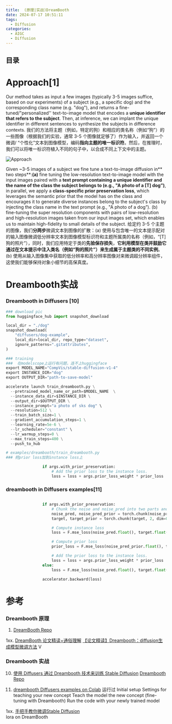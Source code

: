 ```yaml
---
title:  (原理|实战)DreamBooth
date: 2024-07-17 10:51:11
tags:
  - Diffusion
categories: 
  - AIGC
  - Diffusion 
---
```


<p></p>
<!-- more -->

## 目录
<!-- toc -->

# Approach[1]
Our method takes as input a few images (typically 3-5 images suffice, based on our experiments) of a subject (e.g., a specific dog) and the corresponding class name (e.g. "dog"), and returns a fine-tuned/"personalized'' text-to-image model that encodes a **unique identifier that refers to the subject**. Then, at inference, we can implant the unique identifier in different sentences to synthesize the subjects in difference contexts.
我们的方法将主题（例如，特定的狗）和相应的类名称（例如“狗”）的一些图像（根据我们的实验，通常 3-5 个图像就足够了）作为输入，并返回一个微调/ “个性化”文本到图像模型，编码**指向主题的唯一标识符**。然后，在推理时，我们可以将唯一标识符植入不同的句子中，以合成不同上下文中的主题。

![Approach](https://dreambooth.github.io/DreamBooth_files/system.png)

Given ~3-5 images of a subject we fine tune a text-to-image diffusion in** two steps**:**(a)** fine tuning the low-resolution text-to-image model with the input images paired with a **text prompt containing a unique identifier and the name of the class the subject belongs to (e.g., "A photo of a [T] dog”)**, in parallel, we apply a **class-specific prior preservation loss**, which leverages the semantic prior that the model has on the class and encourages it to generate diverse instances belong to the subject's class by injecting the class name in the text prompt (e.g., "A photo of a dog”). (b) fine-tuning the super resolution components with pairs of low-resolution and high-resolution images taken from our input images set, which enables us to maintain high-fidelity to small details of the subject.
给定约 3-5 个主题的图像，我们**分两步**微调文本到图像的扩散：(a) 使用与包含唯一的文本提示配对的输入图像微调低分辨率文本到图像模型标识符和主题所属类的名称（例如，“[T]狗的照片”），同时，我们应用特定于类的**先验保存损失**，**它利用模型在类并鼓励它通过在文本提示中注入类名（例如“狗的照片”）来生成属于主题类的不同实例**。 (b) 使用从输入图像集中获取的低分辨率和高分辨率图像对来微调超分辨率组件，这使我们能够保持对象小细节的高保真度。

# Dreambooth实战
### Dreambooth in  Diffusers [10]
``` python
### download pic
from huggingface_hub import snapshot_download

local_dir = "./dog"
snapshot_download(
    "diffusers/dog-example",
    local_dir=local_dir, repo_type="dataset",
    ignore_patterns=".gitattributes",
)

### training 
###  在modelscope上运行有问题，连不上huggingface
export MODEL_NAME="CompVis/stable-diffusion-v1-4"
export INSTANCE_DIR="dog"
export OUTPUT_DIR="path-to-save-model"

accelerate launch train_dreambooth.py \
  --pretrained_model_name_or_path=$MODEL_NAME  \
  --instance_data_dir=$INSTANCE_DIR \
  --output_dir=$OUTPUT_DIR \
  --instance_prompt="a photo of sks dog" \
  --resolution=512 \
  --train_batch_size=1 \
  --gradient_accumulation_steps=1 \
  --learning_rate=5e-6 \
  --lr_scheduler="constant" \
  --lr_warmup_steps=0 \
  --max_train_steps=400 \
  --push_to_hub

```

``` python
# examples/dreambooth/train_dreambooth.py
### 把prior loss加到instance loss上

                if args.with_prior_preservation:
                    # Add the prior loss to the instance loss.
                    loss = loss + args.prior_loss_weight * prior_loss
```

### dreambooth in Diffusers examples[11]
``` python

                if args.with_prior_preservation:
                    # Chunk the noise and noise_pred into two parts and compute the loss on each part separately.
                    noise_pred, noise_pred_prior = torch.chunk(noise_pred, 2, dim=0)
                    target, target_prior = torch.chunk(target, 2, dim=0)

                    # Compute instance loss
                    loss = F.mse_loss(noise_pred.float(), target.float(), reduction="none").mean([1, 2, 3]).mean()

                    # Compute prior loss
                    prior_loss = F.mse_loss(noise_pred_prior.float(), target_prior.float(), reduction="mean")

                    # Add the prior loss to the instance loss.
                    loss = loss + args.prior_loss_weight * prior_loss
                else:
                    loss = F.mse_loss(noise_pred.float(), target.float(), reduction="mean")

                accelerator.backward(loss)

```

# 参考
### Dreambooth 原理
1. [DreamBooth Repo](https://dreambooth.github.io/)

1xx. [DreamBooth 论文精读+通俗理解](https://blog.csdn.net/qq_45670134/article/details/133498728)
   [【论文精读】Dreambooth：diffusion生成模型微调方法](https://www.bilibili.com/video/BV1kN411w7bx/) V


### Dreambooth 实战
10. [使用 Diffusers 通过 Dreambooth 技术来训练 Stable Diffusion](https://huggingface.co/blog/zh/dreambooth)
    [Dreambooth Repo](https://github.com/huggingface/diffusers/tree/main/examples/dreambooth)

11. [dreambooth  Diffusers examples on Colab](https://colab.research.google.com/drive/1SJB5hGwmFyiYswT8VVPCfSkL-M1TY3t1)  运行过
      Initial setup
      Settings for teaching your new concept
      Teach the model the new concept (fine-tuning with Dreambooth)
      Run the code with your newly trained model
    

1xx. [手把手教你微调Stable Diffusion](https://juejin.cn/post/7282693176199987215)  
    lora on DreamBooth

